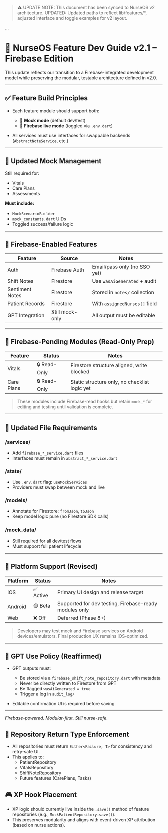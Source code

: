 > ⚠️ UPDATE NOTE: This document has been synced to NurseOS v2 architecture.
> UPDATED: Updated paths to reflect lib/features/*, adjusted interface and toggle examples for v2 layout.

...

# 📘 NurseOS Feature Dev Guide v2.1 – Firebase Edition

This update reflects our transition to a Firebase-integrated development model while preserving the modular, testable architecture defined in v2.0.

---

## ✅ Feature Build Principles

* Each feature module should support both:

  * 🔁 **Mock mode** (default dev/test)
  * 🔗 **Firebase live mode** (toggled via `.env.dart`)

* All services must use interfaces for swappable backends (`AbstractNoteService`, etc.)

---

## 🧪 Updated Mock Management

Still required for:

* Vitals
* Care Plans
* Assessments

**Must include:**

* `MockScenarioBuilder`
* `mock_constants.dart` UIDs
* Toggled success/failure logic

---

## 🔐 Firebase-Enabled Features

| Feature         | Source          | Notes                         |
| --------------- | --------------- | ----------------------------- |
| Auth            | Firebase Auth   | Email/pass only (no SSO yet)  |
| Shift Notes     | Firestore       | Use `wasAiGenerated` + audit  |
| Sentiment Notes | Firestore       | Stored in `notes/` collection |
| Patient Records | Firestore       | With `assignedNurses[]` field |
| GPT Integration | Still mock-only | All output must be editable   |

---

## 🔄 Firebase-Pending Modules (Read-Only Prep)

| Feature    | Status       | Notes                                         |
| ---------- | ------------ | --------------------------------------------- |
| Vitals     | 🔒 Read-Only | Firestore structure aligned, write blocked    |
| Care Plans | 🔒 Read-Only | Static structure only, no checklist logic yet |

> These modules include Firebase-read hooks but retain `mock_*` for editing and testing until validation is complete.

---

## 📁 Updated File Requirements

### /services/

* Add `firebase_*_service.dart` files
* Interfaces must remain in `abstract_*_service.dart`

### /state/

* Use `.env.dart` flag: `useMockServices`
* Providers must swap between mock and live

### /models/

* Annotate for Firestore: `fromJson`, `toJson`
* Keep model logic pure (no Firestore SDK calls)

### /mock\_data/

* Still required for all dev/test flows
* Must support full patient lifecycle

---

## 🧭 Platform Support (Revised)

| Platform | Status   | Notes                                                  |
| -------- | -------- | ------------------------------------------------------ |
| iOS      | ✅ Active | Primary UI design and release target                   |
| Android  | 🟡 Beta  | Supported for dev testing, Firebase-ready modules only |
| Web      | ❌ Off    | Deferred (Phase 8+)                                    |

> Developers may test mock and Firebase services on Android devices/emulators. Final production UX remains iOS-optimized.

---

## 🧠 GPT Use Policy (Reaffirmed)

* GPT outputs must:

  * Be stored via a `firebase_shift_note_repository.dart` with metadata
  * Never be directly written to Firestore from GPT
  * Be flagged `wasAiGenerated = true`
  * Trigger a log in `audit_log/`

* Editable confirmation UI is required before saving

---

*Firebase-powered. Modular-first. Still nurse-safe.*


<!-- v2.1 update – Jun 22 -->

## 🔁 Repository Return Type Enforcement

* All repositories must return `Either<Failure, T>` for consistency and retry-safe UI.
* This applies to:
  - PatientRepository
  - VitalsRepository
  - ShiftNoteRepository
  - Future features (CarePlans, Tasks)

## 🎮 XP Hook Placement

* XP logic should currently live inside the `.save()` method of feature repositories (e.g., `MockPatientRepository.save()`).
* This preserves modularity and aligns with event-driven XP attribution (based on nurse actions).
